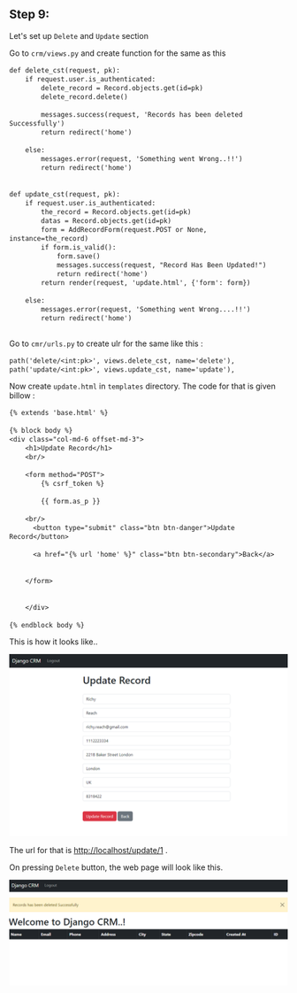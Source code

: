 ## Step 9:
Let's set up `Delete` and `Update` section

Go to `crm/views.py` and create function for the same as this
```commandline
def delete_cst(request, pk):
    if request.user.is_authenticated:
        delete_record = Record.objects.get(id=pk)
        delete_record.delete()

        messages.success(request, 'Records has been deleted Successfully')
        return redirect('home')

    else:
        messages.error(request, 'Something went Wrong..!!')
        return redirect('home')


def update_cst(request, pk):
    if request.user.is_authenticated:
        the_record = Record.objects.get(id=pk)
        datas = Record.objects.get(id=pk)
        form = AddRecordForm(request.POST or None, instance=the_record)
        if form.is_valid():
            form.save()
            messages.success(request, "Record Has Been Updated!")
            return redirect('home')
        return render(request, 'update.html', {'form': form})

    else:
        messages.error(request, 'Something went Wrong....!!')
        return redirect('home')


```

Go to `cmr/urls.py` to create ulr for the same like this :
```commandline
path('delete/<int:pk>', views.delete_cst, name='delete'),
path('update/<int:pk>', views.update_cst, name='update'),
```

Now create `update.html` in `templates` directory. The code for that is given billow :
```commandline
{% extends 'base.html' %}

{% block body %}
<div class="col-md-6 offset-md-3">
    <h1>Update Record</h1>
    <br/>
    
    <form method="POST">
        {% csrf_token %}
    
        {{ form.as_p }}
    
    <br/>
      <button type="submit" class="btn btn-danger">Update Record</button>
        
      <a href="{% url 'home' %}" class="btn btn-secondary">Back</a>

    
    </form>
    
    
    </div>
    
{% endblock body %}
```

This is how it looks like..

![DjangoUpdate](../ss/ss10.PNG)

The url for that is [http://localhost/update/1](http://localhost/update/1) .

On pressing `Delete` button, the web page will look like this.

![DjangoDelete](../ss/ss11.PNG)


